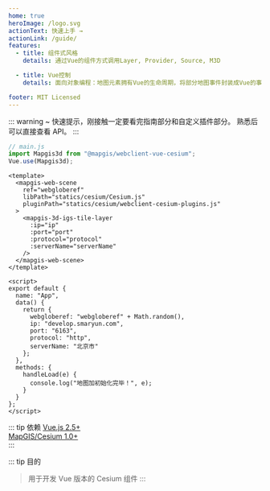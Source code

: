 ```yaml
---
home: true
heroImage: /logo.svg
actionText: 快速上手 →
actionLink: /guide/
features:
  - title: 组件式风格
    details: 通过Vue的组件方式调用Layer, Provider, Source, M3D

  - title: Vue控制
    details: 面向对象编程：地图元素拥有Vue的生命周期，将部分地图事件封装成Vue的事件

footer: MIT Licensed
---
```


::: warning
~ 快速提示，刚接触一定要看完指南部分和自定义插件部分。 熟悉后可以直接查看 API。
:::

```javascript
// main.js
import Mapgis3d from "@mapgis/webclient-vue-cesium";
Vue.use(Mapgis3d);
```

```vue
<template>
  <mapgis-web-scene
    ref="webgloberef"
    libPath="statics/cesium/Cesium.js"
    pluginPath="statics/cesium/webclient-cesium-plugins.js"
  >
    <mapgis-3d-igs-tile-layer
      :ip="ip"
      :port="port"
      :protocol="protocol"
      :serverName="serverName"
    />
  </mapgis-web-scene>
</template>

<script>
export default {
  name: "App",
  data() {
    return {
      webgloberef: "webgloberef" + Math.random(),
      ip: "develop.smaryun.com",
      port: "6163",
      protocol: "http",
      serverName: "北京市"
    };
  },
  methods: {
    handleLoad(e) {
      console.log("地图加初始化完毕！", e);
    }
  }
};
</script>
```

::: tip 依赖
[Vue.js 2.5+](https://github.com/vuejs/vue)  
[MapGIS/Cesium 1.0+](https://www.npmjs.com/package/@mapgis/cesium)  
:::

::: tip 目的

> 用于开发 Vue 版本的 Cesium 组件
> :::
